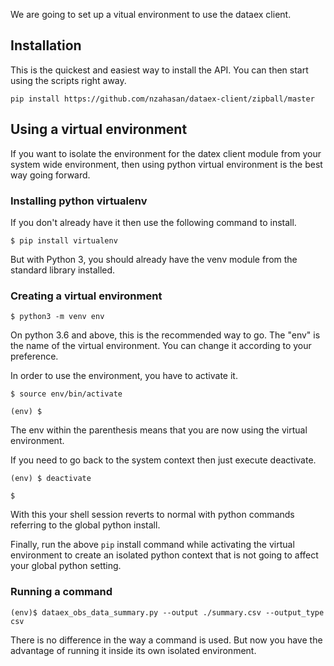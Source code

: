 We are going to set up a vitual environment to use the dataex client.

## Installation

This is the quickest and easiest way to install the API. You can then start using the scripts right away.
```
pip install https://github.com/nzahasan/dataex-client/zipball/master
```

## Using a virtual environment

If you want to isolate the environment for the datex client module from your system wide environment, then using python virtual environment is the best way going forward.

### Installing python virtualenv

If you don't already have it then use the following command to install.

```
$ pip install virtualenv
```
But with Python 3, you should already have the venv module from the standard library installed.

### Creating a virtual environment

```
$ python3 -m venv env
```
On python 3.6 and above, this is the recommended way to go. The "env" is the name of the virtual environment. You can change it according to your preference. 

In order to use the environment, you have to activate it. 

```
$ source env/bin/activate

(env) $
``` 
The env within the parenthesis means that you are now using the virtual environment.

If you need to go back to the system context then just execute deactivate.
```
(env) $ deactivate

$
```
With this your shell session reverts to normal with python commands referring to the global python install.

Finally, run the above `pip` install command while activating the virtual environment to create an isolated python context that is not going to affect your global python setting.

### Running a command

```
(env)$ dataex_obs_data_summary.py --output ./summary.csv --output_type csv
```
There is no difference in the way a command is used. But now you have the advantage of running it inside its own isolated environment.  
